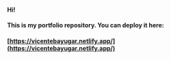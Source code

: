 #### Hi!

#### This is my portfolio repository. You can deploy it here:

#### [https://vicentebayugar.netlify.app/](https://vicentebayugar.netlify.app/)
